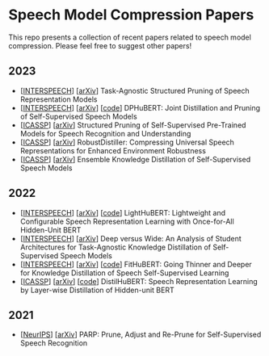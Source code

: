 # Speech Model Compression Papers

This repo presents a collection of recent papers related to speech model compression. Please feel free to suggest other papers!

## 2023

- [[INTERSPEECH]()] [[arXiv](https://arxiv.org/abs/2306.01385)] Task-Agnostic Structured Pruning of Speech Representation Models
- [[INTERSPEECH]()] [[arXiv](https://arxiv.org/abs/2305.17651)] [[code](https://github.com/pyf98/DPHuBERT)] DPHuBERT: Joint Distillation and Pruning of Self-Supervised Speech Models
- [[ICASSP](https://ieeexplore.ieee.org/document/10095780)] [[arXiv](https://arxiv.org/abs/2302.14132)] Structured Pruning of Self-Supervised Pre-Trained Models for Speech Recognition and Understanding
- [[ICASSP](https://ieeexplore.ieee.org/document/10095480)] [[arXiv](https://arxiv.org/abs/2302.09437)] RobustDistiller: Compressing Universal Speech Representations for Enhanced Environment Robustness
- [[ICASSP](https://ieeexplore.ieee.org/abstract/document/10096445)] [[arXiv](https://arxiv.org/abs/2302.12757)] Ensemble Knowledge Distillation of Self-Supervised Speech Models


## 2022

- [[INTERSPEECH](https://www.isca-speech.org/archive/interspeech_2022/wang22t_interspeech)] [[arXiv](https://arxiv.org/abs/2203.15610)] [[code](https://github.com/mechanicalsea/lighthubert)] LightHuBERT: Lightweight and Configurable Speech Representation Learning with Once-for-All Hidden-Unit BERT
- [[INTERSPEECH](https://www.isca-speech.org/archive/interspeech_2022/ashihara22_interspeech.html)] [[arXiv](https://arxiv.org/abs/2207.06867)] Deep versus Wide: An Analysis of Student Architectures for Task-Agnostic Knowledge Distillation of Self-Supervised Speech Models
- [[INTERSPEECH](https://www.isca-speech.org/archive/interspeech_2022/lee22p_interspeech.html)] [[arXiv](https://arxiv.org/abs/2207.00555)] [[code](https://github.com/glory20h/FitHuBERT)] FitHuBERT: Going Thinner and Deeper for Knowledge Distillation of Speech Self-Supervised Learning
- [[ICASSP](https://ieeexplore.ieee.org/document/9747490)] [[arXiv](https://arxiv.org/abs/2110.01900)] [[code](https://github.com/s3prl/s3prl/tree/main/s3prl/upstream/distiller)] DistilHuBERT: Speech Representation Learning by Layer-wise Distillation of Hidden-unit BERT 

## 2021

- [[NeurIPS](https://proceedings.neurips.cc/paper/2021/hash/b17c0907e67d868b4e0feb43dbbe6f11-Abstract.html)] [[arXiv](https://arxiv.org/abs/2106.05933)] PARP: Prune, Adjust and Re-Prune for Self-Supervised Speech Recognition
